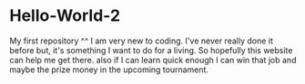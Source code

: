 # Hello-World-2
My first repository ^^
I am very new to coding. I've never really done it before but, it's something I want to do for a living. So hopefully this website can help me get there. also if I can learn quick enough I can win that job and maybe the prize money in the upcoming tournament.
